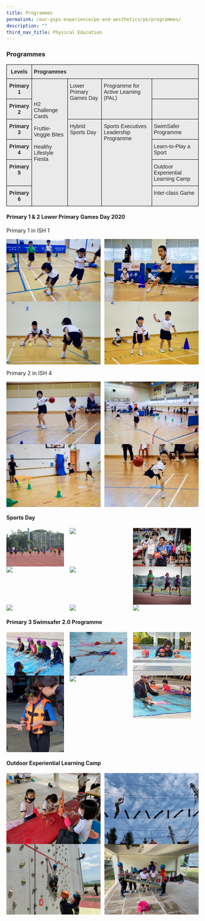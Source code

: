 ```yaml
---
title: Programmes
permalink: /our-gsps-experience/pe-and-aesthetics/pe/programmes/
description: ""
third_nav_title: Physical Education
---
```

### **Programmes**

<style type="text/css">
.tg  {border-collapse:collapse;border-spacing:0;}
.tg td{border-color:black;border-style:solid;border-width:1px;font-family:Arial, sans-serif;font-size:14px;
  overflow:hidden;padding:10px 5px;word-break:normal;}
.tg th{border-color:black;border-style:solid;border-width:1px;font-family:Arial, sans-serif;font-size:14px;
  font-weight:normal;overflow:hidden;padding:10px 5px;word-break:normal;}
.tg .tg-n4qt{background-color:#EAEAEA;color:#222;font-weight:bold;text-align:center;vertical-align:top}
.tg .tg-y7qa{background-color:#EAEAEA;color:#222;text-align:left;vertical-align:top}
.tg .tg-rj1p{background-color:#EAEAEA;color:#222;font-weight:bold;text-align:left;vertical-align:top}
</style>
<table class="tg">
<thead>
  <tr>
    <th class="tg-n4qt">Levels</th>
    <th class="tg-rj1p" colspan="4">Programmes</th>
  </tr>
</thead>
<tbody>
  <tr>
    <td class="tg-n4qt">Primary 1<br> </td>
    <td class="tg-y7qa" rowspan="6"> <br> <br> <br>H2 Challenge Cards<br> <br>Fruttie-Veggie Bites<br> <br>Healthy Lifestyle Fiesta<br> <br> <br> <br> <br> </td>
    <td class="tg-y7qa" rowspan="2">Lower Primary Games Day</td>
    <td class="tg-y7qa" rowspan="2">Programme for Active Learning (PAL)</td>
    <td class="tg-y7qa"></td>
  </tr>
  <tr>
    <td class="tg-n4qt">Primary 2<br> </td>
    <td class="tg-y7qa"></td>
  </tr>
  <tr>
    <td class="tg-n4qt">Primary 3</td>
    <td class="tg-y7qa" rowspan="4">Hybrid Sports Day</td>
    <td class="tg-y7qa" rowspan="4">Sports Executives Leadership Programme </td>
    <td class="tg-y7qa">SwimSafer Programme</td>
  </tr>
  <tr>
    <td class="tg-n4qt">Primary 4</td>
    <td class="tg-y7qa">Learn-to-Play a Sport</td>
  </tr>
  <tr>
    <td class="tg-n4qt">Primary 5</td>
    <td class="tg-y7qa">Outdoor Experiential Learning Camp</td>
  </tr>
  <tr>
    <td class="tg-n4qt">Primary 6<br> </td>
    <td class="tg-y7qa">Inter-class Game</td>
  </tr>
</tbody>
</table>




#### **Primary 1 & 2 Lower Primary Games Day 2020**

Primary 1 in ISH 1

<img src="/images/pe10.jpg" style="width:49%" align=left>
<img src="/images/pe11.jpg" style="width:49%" align=right>

<br clear="left">

<img src="/images/pe12.jpg" style="width:49%" align=left>
<img src="/images/pe13.jpg" style="width:49%" align=right>

<br clear="left">

Primary 2 in ISH 4

<img src="/images/pe14.jpg" style="width:49%" align=left>
<img src="/images/pe15.jpg" style="width:49%" align=right>

<br clear="left">

<img src="/images/pe16.jpg" style="width:49%" align=left>
<img src="/images/pe17.jpg" style="width:49%" align=right>

<br clear="left">

#### **Sports Day**

<img src="/images/pe18.jpg" style="width:30%;margin-right:15px;" align = "left">

<img src="/images/pe19.jpg" style="width:30%;margin-right:15px;" align = "left">

<img src="/images/pe20.jpg" style="width:30%;margin-right:15px;" align = "left">

<br clear="left">

<img src="/images/pe21.jpg" style="width:30%;margin-right:15px;" align = "left">

<img src="/images/pe22.jpg" style="width:30%;margin-right:15px;" align = "left">

<img src="/images/pe23.jpg" style="width:30%;margin-right:15px;" align = "left">

<br clear="left">

<img src="/images/pe24.jpg" style="width:30%;margin-right:15px;" align = "left">

<img src="/images/pe25.jpg" style="width:30%;margin-right:15px;" align = "left">

<img src="/images/pe26.jpg" style="width:30%;margin-right:15px;" align = "left">

<br clear="left">

#### **Primary 3 Swimsafer 2.0 Programme**

<img src="/images/pe27.jpg" style="width:30%;margin-right:15px;" align = "left">

<img src="/images/pe28.jpg" style="width:30%;margin-right:15px;" align = "left">

<img src="/images/pe29.jpg" style="width:30%;margin-right:15px;" align = "left">

<br clear="left">

<img src="/images/pe30.jpg" style="width:30%;margin-right:15px;" align = "left">

<img src="/images/pe31.jpg" style="width:30%;margin-right:15px;" align = "left">

<img src="/images/pe32.jpg" style="width:30%;margin-right:15px;" align = "left">

<br clear="left">

#### **Outdoor Experiential Learning Camp**

<img src="/images/pe33.jpeg" style="width:49%" align=left>
<img src="/images/pe34.jpg" style="width:49%" align=right>

<br clear="left">

<img src="/images/pe35.jpg" style="width:49%" align=left>
<img src="/images/pe36.jpeg" style="width:49%" align=right>